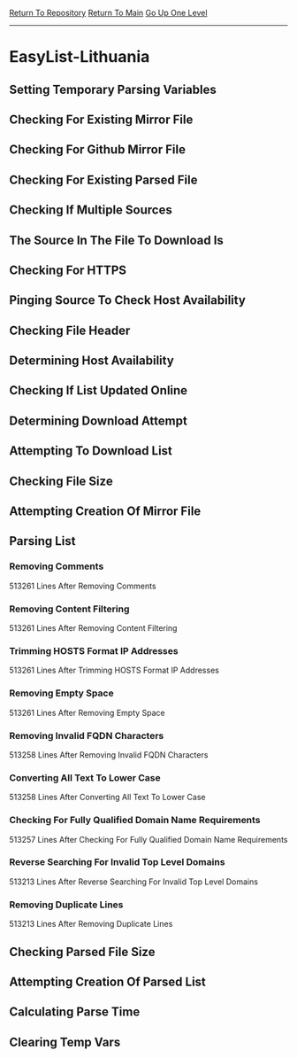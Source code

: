 [Return To Repository](https://github.com/deathbybandaid/piholeparser/)
[Return To Main](https://github.com/deathbybandaid/piholeparser/blob/master/RecentRunLogs/Mainlog.md)
[Go Up One Level](https://github.com/deathbybandaid/piholeparser/blob/master/RecentRunLogs/TopLevelScripts/30-Processing-Blacklists.md)
____________________________________
# EasyList-Lithuania
## Setting Temporary Parsing Variables
## Checking For Existing Mirror File
## Checking For Github Mirror File
## Checking For Existing Parsed File
## Checking If Multiple Sources
## The Source In The File To Download Is
## Checking For HTTPS
## Pinging Source To Check Host Availability
## Checking File Header
## Determining Host Availability
## Checking If List Updated Online
## Determining Download Attempt
## Attempting To Download List
## Checking File Size
## Attempting Creation Of Mirror File
## Parsing List
### Removing Comments
513261 Lines After Removing Comments
### Removing Content Filtering
513261 Lines After Removing Content Filtering
### Trimming HOSTS Format IP Addresses
513261 Lines After Trimming HOSTS Format IP Addresses
### Removing Empty Space
513261 Lines After Removing Empty Space
### Removing Invalid FQDN Characters
513258 Lines After Removing Invalid FQDN Characters
### Converting All Text To Lower Case
513258 Lines After Converting All Text To Lower Case
### Checking For Fully Qualified Domain Name Requirements
513257 Lines After Checking For Fully Qualified Domain Name Requirements
### Reverse Searching For Invalid Top Level Domains
513213 Lines After Reverse Searching For Invalid Top Level Domains
### Removing Duplicate Lines
513213 Lines After Removing Duplicate Lines
## Checking Parsed File Size
## Attempting Creation Of Parsed List
## Calculating Parse Time
## Clearing Temp Vars
